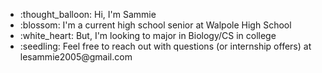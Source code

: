 <ul>
  <li>:thought_balloon: Hi, I'm Sammie</li>
  <li>:blossom: I'm a current high school senior at Walpole High School</li>
  <li>:white_heart: But, I'm looking to major in Biology/CS in college</li>
  <li>:seedling: Feel free to reach out with questions (or internship offers) at lesammie2005@gmail.com</li>
</ul>
